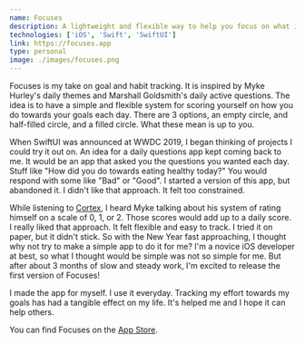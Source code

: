 ```yaml
---
name: Focuses
description: A lightweight and flexible way to help you focus on what is important to you in life.
technologies: ['iOS', 'Swift', 'SwiftUI']
link: https://focuses.app
type: personal
image: ./images/focuses.png
---
```


Focuses is my take on goal and habit tracking. It is inspired by Myke Hurley's daily themes and Marshall Goldsmith's daily active questions. The idea is to have a simple and flexible system for scoring yourself on how you do towards your goals each day. There are 3 options, an empty circle, and half-filled circle, and a filled circle. What these mean is up to you.

When SwiftUI was announced at WWDC 2019, I began thinking of projects I could try it out on. An idea for a daily questions app kept coming back to me. It would be an app that asked you the questions you wanted each day. Stuff like "How did you do towards eating healthy today?" You would respond with some like "Bad" or "Good". I started a version of this app, but abandoned it. I didn't like that approach. It felt too constrained.

While listening to [Cortex](https://relay.fm/cortex), I heard Myke talking about his system of rating himself on a scale of 0, 1, or 2. Those scores would add up to a daily score. I really liked that approach. It felt flexible and easy to track. I tried it on paper, but it didn't stick. So with the New Year fast approaching, I thought why not try to make a simple app to do it for me? I'm a novice iOS developer at best, so what I thought would be simple was not so simple for me. But after about 3 months of slow and steady work, I'm excited to release the first version of Focuses!

I made the app for myself. I use it everyday. Tracking my effort towards my goals has had a tangible effect on my life. It's helped me and I hope it can help others.

You can find Focuses on the [App Store](https://apps.apple.com/us/app/focuses/id1492385864?ls=1).